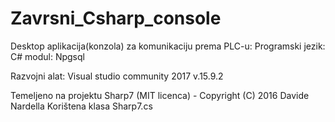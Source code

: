 # Zavrsni_Csharp_console

Desktop aplikacija(konzola) za komunikaciju prema PLC-u:
Programski jezik:
C#
modul:  Npgsql

Razvojni alat:
Visual studio community 2017 v.15.9.2

Temeljeno na projektu Sharp7 (MIT licenca) - Copyright (C) 2016 Davide Nardella
Korištena klasa Sharp7.cs
